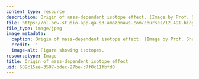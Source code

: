 ```yaml
---
content_type: resource
description: Origin of mass-dependent isotope effect. (Image by Prof. Shuhei Ono.)
file: https://ol-ocw-studio-app-qa.s3.amazonaws.com/courses/12-491-biogeochemistry-of-sulfur-fall-2007/689c15ee3507bdec27bec7f0c11fbfd0_12-491f07.jpg
file_type: image/jpeg
image_metadata:
  caption: Origin of mass-dependent isotope effect. (Image by Prof. Shuhei Ono.)
  credit: ''
  image-alt: Figure showing isotopes.
resourcetype: Image
title: Origin of mass-dependent isotope effect
uid: 689c15ee-3507-bdec-27be-c7f0c11fbfd0
---
```

